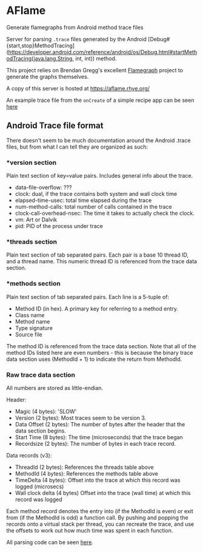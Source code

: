 # AFlame
Generate flamegraphs from Android method trace files

Server for parsing `.trace` files generated by the Android
[Debug#{start,stop}MethodTracing](https://developer.android.com/reference/android/os/Debug.html#startMethodTracing(java.lang.String, int, int))
method.

This project relies on Brendan Gregg's excellent [Flamegraph](https://github.com/brendangregg/FlameGraph)
project to generate the graphs themselves.

A copy of this server is hosted at https://aflame.rhye.org/

An example trace file from the `onCreate` of a simple recipe app can be seen [here](https://aflame.rhye.org/trace/612054F4E2322B45066E3A882ABD51FB)

## Android Trace file format
There doesn't seem to be much documentation around the Android .trace files, but from what I can tell they are organized as such:

### *version section
Plain text section of key=value pairs. Includes general info about the trace.

- data-file-overflow: ???
- clock: dual, if the trace contains both system and wall clock time
- elapsed-time-usec: total time elapsed during the trace
- num-method-calls: total number of calls contained in the trace
- clock-call-overhead-nsec: The time it takes to actually check the clock.
- vm: Art or Dalvik
- pid: PID of the process under trace

### *threads section
Plain text section of tab separated pairs.
Each pair is a base 10 thread ID, and a thread name.
This numeric thread ID is referenced from the trace data section.

### *methods section
Plain text section of tab separated pairs.
Each line is a 5-tuple of:
- Method ID (in hex). A primary key for referring to a method entry.
- Class name
- Method name
- Type signature
- Source file

The method ID is referenced from the trace data section.
Note that all of the method IDs listed here are even numbers - this is because the binary trace data section uses
(MethodId + 1) to indicate the return from MethodId.

### Raw trace data section
All numbers are stored as little-endian.

Header:
- Magic (4 bytes): 'SLOW'
- Version (2 bytes): Most traces seem to be version 3.
- Data Offset (2 bytes): The number of bytes after the header that the data section begins.
- Start Time (8 bytes): The time (microseconds) that the trace began
- Recordsize (2 bytes): The number of bytes in each trace record.

Data records (v3):
- ThreadId (2 bytes): References the threads table above
- MethodId (4 bytes): References the methods table above
- TimeDelta (4 bytes): Offset into the trace at which this record was logged (microsecs)
- Wall clock delta (4 bytes) Offset into the trace (wall time) at which this record was logged

Each method record denotes the entry into (if the MethodId is even) or exit from (if the MethodId is odd) a function call.
By pushing and popping the records onto a virtual stack per thread, you can recreate the trace, and use the offsets to work
out how much time was spent in each function.

All parsing code can be seen [here](https://github.com/rschlaikjer/erlang-atrace-flamegraphs/blob/master/src/aflame_trace_parser.erl#L259).
